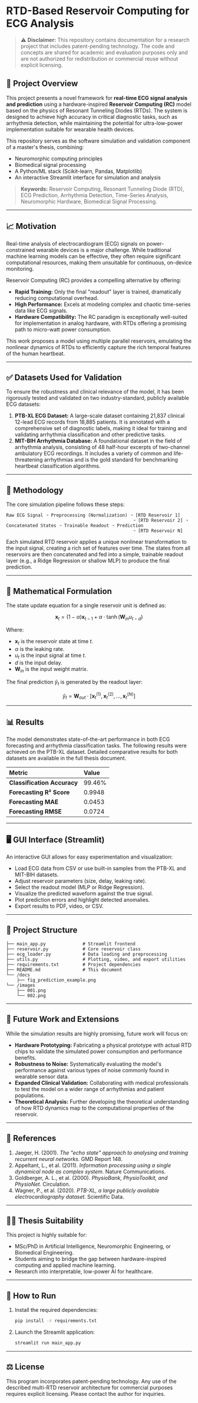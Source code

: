 # RTD-Based Reservoir Computing for ECG Analysis

> ⚠️ **Disclaimer:** This repository contains documentation for a research project that includes patent-pending technology. The code and concepts are shared for academic and evaluation purposes only and are not authorized for redistribution or commercial reuse without explicit licensing.

## 🧠 Project Overview

This project presents a novel framework for **real-time ECG signal analysis and prediction** using a hardware-inspired **Reservoir Computing (RC)** model based on the physics of Resonant Tunneling Diodes (RTDs). The system is designed to achieve high accuracy in critical diagnostic tasks, such as arrhythmia detection, while maintaining the potential for ultra-low-power implementation suitable for wearable health devices.

This repository serves as the software simulation and validation component of a master's thesis, combining:
- Neuromorphic computing principles
- Biomedical signal processing
- A Python/ML stack (Scikit-learn, Pandas, Matplotlib)
- An interactive Streamlit interface for simulation and analysis

> **Keywords:** Reservoir Computing, Resonant Tunneling Diode (RTD), ECG Prediction, Arrhythmia Detection, Time-Series Analysis, Neuromorphic Hardware, Biomedical Signal Processing.

---

## 📈 Motivation

Real-time analysis of electrocardiogram (ECG) signals on power-constrained wearable devices is a major challenge. While traditional machine learning models can be effective, they often require significant computational resources, making them unsuitable for continuous, on-device monitoring.

Reservoir Computing (RC) provides a compelling alternative by offering:
- **Rapid Training:** Only the final "readout" layer is trained, dramatically reducing computational overhead.
- **High Performance:** Excels at modeling complex and chaotic time-series data like ECG signals.
- **Hardware Compatibility:** The RC paradigm is exceptionally well-suited for implementation in analog hardware, with RTDs offering a promising path to micro-watt power consumption.

This work proposes a model using multiple parallel reservoirs, emulating the nonlinear dynamics of RTDs to efficiently capture the rich temporal features of the human heartbeat.

---

## ✅ Datasets Used for Validation

To ensure the robustness and clinical relevance of the model, it has been rigorously tested and validated on two industry-standard, publicly available ECG datasets:

1.  **PTB-XL ECG Dataset:** A large-scale dataset containing 21,837 clinical 12-lead ECG records from 18,885 patients. It is annotated with a comprehensive set of diagnostic labels, making it ideal for training and validating arrhythmia classification and other predictive tasks.
2.  **MIT-BIH Arrhythmia Database:** A foundational dataset in the field of arrhythmia analysis, consisting of 48 half-hour excerpts of two-channel ambulatory ECG recordings. It includes a variety of common and life-threatening arrhythmias and is the gold standard for benchmarking heartbeat classification algorithms.

---

## 🧪 Methodology

The core simulation pipeline follows these steps:
```
Raw ECG Signal ➝ Preprocessing (Normalization) ➝ [RTD Reservoir 1]
                                                ➝ [RTD Reservoir 2] ➝ Concatenated States ➝ Trainable Readout ➝ Prediction
                                                ➝ [RTD Reservoir N]
```
Each simulated RTD reservoir applies a unique nonlinear transformation to the input signal, creating a rich set of features over time. The states from all reservoirs are then concatenated and fed into a simple, trainable readout layer (e.g., a Ridge Regression or shallow MLP) to produce the final prediction.

---

## 🧮 Mathematical Formulation

The state update equation for a single reservoir unit is defined as:

```math
\mathbf{x}_t = (1 - \alpha) \mathbf{x}_{t-1} + \alpha \cdot \tanh(\mathbf{W}_{in} u_{t-d})
```

Where:
- $\mathbf{x}_t$ is the reservoir state at time $t$.
- $\alpha$ is the leaking rate.
- $u_t$ is the input signal at time $t$.
- $d$ is the input delay.
- $\mathbf{W}_{in}$ is the input weight matrix.

The final prediction $\hat{y}_t$ is generated by the readout layer:

```math
\hat{y}_t = \mathbf{W}_{out} \cdot [\mathbf{x}_{t}^{(1)}, \mathbf{x}_{t}^{(2)}, ..., \mathbf{x}_{t}^{(N)}]
```

---

## 📊 Results

The model demonstrates state-of-the-art performance in both ECG forecasting and arrhythmia classification tasks. The following results were achieved on the PTB-XL dataset. Detailed comparative results for both datasets are available in the full thesis document.

| Metric | Value |
| :--- | :--- |
| **Classification Accuracy** | 99.46% |
| **Forecasting R² Score** | 0.9948 |
| **Forecasting MAE** | 0.0453 |
| **Forecasting RMSE** | 0.0724 |

---

## 🖥️ GUI Interface (Streamlit)

An interactive GUI allows for easy experimentation and visualization:
- Load ECG data from CSV or use built-in samples from the PTB-XL and MIT-BIH datasets.
- Adjust reservoir parameters (size, delay, leaking rate).
- Select the readout model (MLP or Ridge Regression).
- Visualize the predicted waveform against the true signal.
- Plot prediction errors and highlight detected anomalies.
- Export results to PDF, video, or CSV.

---

## 📂 Project Structure
```
├── main_app.py              # Streamlit frontend
├── reservoir.py             # Core reservoir class
├── ecg_loader.py            # Data loading and preprocessing
├── utils.py                 # Plotting, video, and export utilities
├── requirements.txt         # Project dependencies
├── README.md                # This document
└── /docs
    ├── fig_prediction_example.png
└── /images
    ├── 001.png
    └── 002.png
```

---

## 🚀 Future Work and Extensions

While the simulation results are highly promising, future work will focus on:
- **Hardware Prototyping:** Fabricating a physical prototype with actual RTD chips to validate the simulated power consumption and performance benefits.
- **Robustness to Noise:** Systematically evaluating the model's performance against various types of noise commonly found in wearable sensor data.
- **Expanded Clinical Validation:** Collaborating with medical professionals to test the model on a wider range of arrhythmias and patient populations.
- **Theoretical Analysis:** Further developing the theoretical understanding of how RTD dynamics map to the computational properties of the reservoir.

---

## 📘 References

1.  Jaeger, H. (2001). *The "echo state" approach to analysing and training recurrent neural networks.* GMD Report 148.
2.  Appeltant, L., et al. (2011). *Information processing using a single dynamical node as complex system.* Nature Communications.
3.  Goldberger, A. L., et al. (2000). *PhysioBank, PhysioToolkit, and PhysioNet.* Circulation.
4.  Wagner, P., et al. (2020). *PTB-XL, a large publicly available electrocardiography dataset.* Scientific Data.

---

## 🧑‍🎓 Thesis Suitability

This project is highly suitable for:
- MSc/PhD in Artificial Intelligence, Neuromorphic Engineering, or Biomedical Engineering.
- Students aiming to bridge the gap between hardware-inspired computing and applied machine learning.
- Research into interpretable, low-power AI for healthcare.

---

## 📌 How to Run

1.  Install the required dependencies:
    ```bash
    pip install -r requirements.txt
    ```
2.  Launch the Streamlit application:
    ```bash
    streamlit run main_app.py
    ```

---

## ⚖️ License

This program incorporates patent-pending technology. Any use of the described multi-RTD reservoir architecture for commercial purposes requires explicit licensing. Please contact the author for inquiries.
